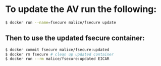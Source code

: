 # To update the AV run the following:

```bash
$ docker run --name=fsecure malice/fsecure update
```

## Then to use the updated fsecure container:

```bash
$ docker commit fsecure malice/fsecure:updated
$ docker rm fsecure # clean up updated container
$ docker run --rm malice/fsecure:updated EICAR
```
